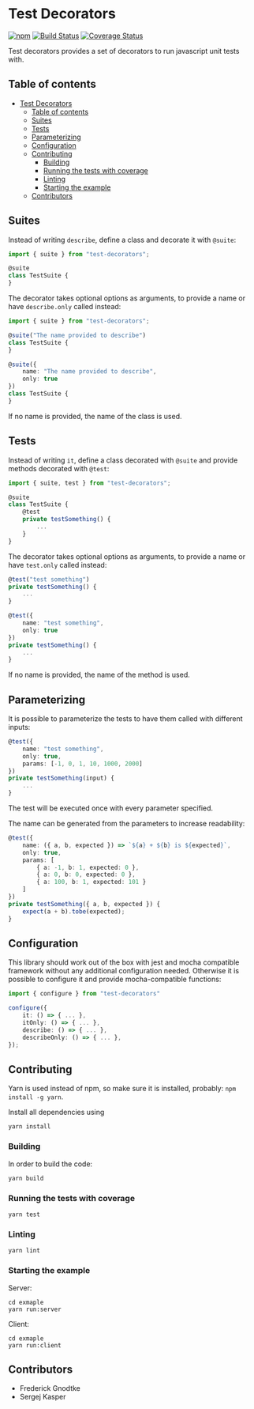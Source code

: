 # Test Decorators

[![npm](https://img.shields.io/npm/v/test-decorators.svg)](https://www.npmjs.com/package/test-decorators)
[![Build Status](https://travis-ci.org/Prior99/test-decorators.svg?branch=master)](https://travis-ci.org/Prior99/test-decorators)
[![Coverage Status](https://coveralls.io/repos/github/Prior99/test-decorators/badge.svg?branch=master)](https://coveralls.io/github/Prior99/test-decorators?branch=master)

Test decorators provides a set of decorators to run javascript unit tests with.

## Table of contents

 * [Test Decorators](#test-decorators)
     * [Table of contents](#table-of-contents)
     * [Suites](#suites)
     * [Tests](#tests)
     * [Parameterizing](#parameterizing)
     * [Configuration](#configuration)
     * [Contributing](#contributing)
         * [Building](#building)
         * [Running the tests with coverage](#running-the-tests-with-coverage)
         * [Linting](#linting)
         * [Starting the example](#starting-the-example)
     * [Contributors](#contributors)

## Suites

Instead of writing `describe`, define a class and decorate it with `@suite`:

```typescript
import { suite } from "test-decorators";

@suite
class TestSuite {
}
```

The decorator takes optional options as arguments, to provide a name or have `describe.only` called
instead:

```typescript
import { suite } from "test-decorators";

@suite("The name provided to describe")
class TestSuite {
}
```

```typescript
@suite({
    name: "The name provided to describe",
    only: true
})
class TestSuite {
}
```

If no name is provided, the name of the class is used.

## Tests

Instead of writing `it`, define a class decorated with `@suite` and provide methods decorated with `@test`:

```typescript
import { suite, test } from "test-decorators";

@suite
class TestSuite {
    @test
    private testSomething() {
        ...
    }
}
```

The decorator takes optional options as arguments, to provide a name or have `test.only` called
instead:

```typescript
@test("test something")
private testSomething() {
    ...
}
```

```typescript
@test({
    name: "test something",
    only: true
})
private testSomething() {
    ...
}
```

If no name is provided, the name of the method is used.

## Parameterizing

It is possible to parameterize the tests to have them called with different inputs:

```typescript
@test({
    name: "test something",
    only: true,
    params: [-1, 0, 1, 10, 1000, 2000]
})
private testSomething(input) {
    ...
}
```

The test will be executed once with every parameter specified.

The name can be generated from the parameters to increase readability:

```typescript
@test({
    name: ({ a, b, expected }) => `${a} + ${b} is ${expected}`,
    only: true,
    params: [
        { a: -1, b: 1, expected: 0 },
        { a: 0, b: 0, expected: 0 },
        { a: 100, b: 1, expected: 101 }
    ]
})
private testSomething({ a, b, expected }) {
    expect(a + b).tobe(expected);
}
```

## Configuration

This library should work out of the box with jest and mocha compatible framework without any
additional configuration needed. Otherwise it is possible to configure it and provide
mocha-compatible functions:

```typescript
import { configure } from "test-decorators"

configure({
    it: () => { ... },
    itOnly: () => { ... },
    describe: () => { ... },
    describeOnly: () => { ... },
});
```

## Contributing

Yarn is used instead of npm, so make sure it is installed, probably: `npm install -g yarn`.

Install all dependencies using

```
yarn install
```

### Building

In order to build the code:

```
yarn build
```

### Running the tests with coverage

```
yarn test
```

### Linting

```
yarn lint
```

### Starting the example

Server:

```
cd exmaple
yarn run:server
```

Client:

```
cd exmaple
yarn run:client
```

## Contributors

 - Frederick Gnodtke
 - Sergej Kasper

